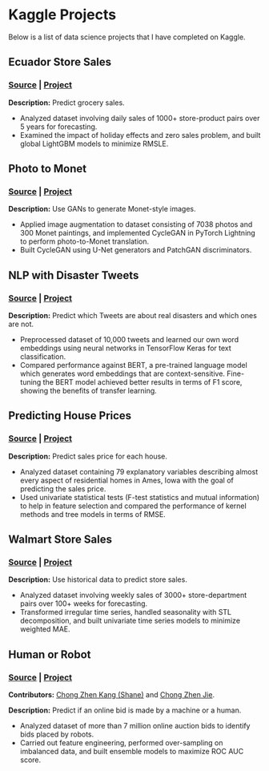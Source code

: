 # Kaggle Projects
Below is a list of data science projects that I have completed on Kaggle.

## Ecuador Store Sales
### [Source](https://www.kaggle.com/competitions/store-sales-time-series-forecasting) | [Project](https://www.kaggle.com/code/chongzhenjie/ecuador-store-sales-global-forecasting-lightgbm)
__Description:__ Predict grocery sales.
* Analyzed dataset involving daily sales of 1000+ store-product pairs over 5 years for forecasting.
* Examined the impact of holiday effects and zero sales problem, and built global LightGBM models to minimize RMSLE.

## Photo to Monet
### [Source](https://www.kaggle.com/competitions/gan-getting-started) | [Project](https://www.kaggle.com/code/chongzhenjie/monet-style-transfer-cyclegan-pytorch-lightning)
__Description:__ Use GANs to generate Monet-style images.
* Applied image augmentation to dataset consisting of 7038 photos and 300 Monet paintings, and implemented CycleGAN in PyTorch Lightning to perform photo-to-Monet translation.
* Built CycleGAN using U-Net generators and PatchGAN discriminators.

## NLP with Disaster Tweets
### [Source](https://www.kaggle.com/competitions/nlp-getting-started) | [Project](https://www.kaggle.com/code/chongzhenjie/disaster-tweets-basic-network-embeddings-bert)
__Description:__ Predict which Tweets are about real disasters and which ones are not.
* Preprocessed dataset of 10,000 tweets and learned our own word embeddings using neural networks in TensorFlow Keras for text classification.
* Compared performance against BERT, a pre-trained language model which generates word embeddings that are context-sensitive. Fine-tuning the BERT model achieved better results in terms of F1 score, showing the benefits of transfer learning.

## Predicting House Prices
### [Source](https://www.kaggle.com/competitions/house-prices-advanced-regression-techniques) | [Project](https://www.kaggle.com/code/chongzhenjie/house-prices-kernel-methods-tree-models)
__Description:__ Predict sales price for each house.
* Analyzed dataset containing 79 explanatory variables describing almost every aspect of residential homes in Ames, Iowa with the goal of predicting the sales price.
* Used univariate statistical tests (F-test statistics and mutual information) to help in feature selection and compared the performance of kernel methods and tree models in terms of RMSE.

## Walmart Store Sales
### [Source](https://www.kaggle.com/c/walmart-recruiting-store-sales-forecasting/overview) | [Project](https://www.kaggle.com/code/chongzhenjie/store-sales-time-series-forecasting-in-r)
__Description:__ Use historical data to predict store sales.
* Analyzed dataset involving weekly sales of 3000+ store-department pairs over 100+ weeks for forecasting.
* Transformed irregular time series, handled seasonality with STL decomposition, and built univariate time series models to minimize weighted MAE.

## Human or Robot
### [Source](https://www.kaggle.com/competitions/facebook-recruiting-iv-human-or-bot) | [Project](https://www.kaggle.com/code/chongzhenjie/human-or-robot-random-forest)
__Contributors:__ [Chong Zhen Kang (Shane)](https://github.com/shaneczk) and [Chong Zhen Jie](https://github.com/chongzhenjie).

__Description:__ Predict if an online bid is made by a machine or a human.
* Analyzed dataset of more than 7 million online auction bids to identify bids placed by robots.
* Carried out feature engineering, performed over-sampling on imbalanced data, and built ensemble models to maximize ROC AUC score.
